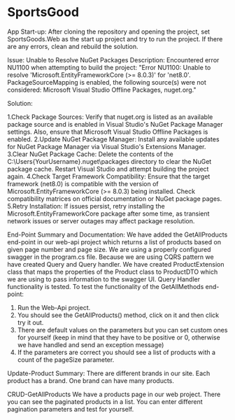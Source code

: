 # SportsGood

App Start-up: After cloning the repository and opening the project, set SportsGoods.Web as the start up project and try to run the project. If there are any errors, clean and rebuild the solution.

Issue: Unable to Resolve NuGet Packages Description: Encountered error NU1100 when attempting to build the project: "Error NU1100: Unable to resolve 'Microsoft.EntityFrameworkCore (>= 8.0.3)' for 'net8.0'. PackageSourceMapping is enabled, the following source(s) were not considered: Microsoft Visual Studio Offline Packages, nuget.org."

Solution:

1.Check Package Sources: Verify that nuget.org is listed as an available package source and is enabled in Visual Studio's NuGet Package Manager settings. Also, ensure that Microsoft Visual Studio Offline Packages is enabled.
2.Update NuGet Package Manager: Install any available updates for NuGet Package Manager via Visual Studio's Extensions Manager.
3.Clear NuGet Package Cache: Delete the contents of the C:\Users{YourUsername}.nuget\packages directory to clear the NuGet package cache. Restart Visual Studio and attempt building the project again.
4.Check Target Framework Compatibility: Ensure that the target framework (net8.0) is compatible with the version of Microsoft.EntityFrameworkCore (>= 8.0.3) being installed. Check compatibility matrices on official documentation or NuGet package pages. 
5.Retry Installation: If issues persist, retry installing the Microsoft.EntityFrameworkCore package after some time, as transient network issues or server outages may affect package resolution.

End-Point Summary and Documentation:
We have added the GetAllProducts end-point in our web-api project which returns a list of products based on given page number and page size.
We are using a properly configured swagger in the program.cs file.
Because we are using CQRS pattern we have created Query and Query handler. 
We have created ProductExtension class that maps the properties of the Product class to ProductDTO which we are using to pass information to the swagger UI.
Query Handler functionality is tested. 
To test the functionality of the GetAllMethods end-point: 
1. Run the Web-Api project.
2. You should see the GetAllProducts() method, click on it and then click try it out.
3. There are default values on the parameters but you can set custom ones for yourself (keep in mind that they have to be positive or 0, otherwise we have handled and send an exception message)
4. If the parameters are correct you should see a list of products with a count of the pageSize parameter.

Update-Product Summary: 
There are different brands in our site. Each product has a brand. One brand can have many products.

CRUD-GetAllProducts
We have a products page in our web project. There you can see the paginated products in a list. You can enter different pagination parameters and test for yourself. 
